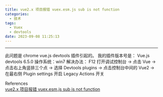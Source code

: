 ```yaml
---
title: vue2.x 项目报错 vuex.esm.js sub is not function
categories:
  - 技术
tags:
  - Vuex
  - devtools
date: 2023-09-08 11:25:13
---
```


---

此问题是 chrome vue.js devtools 插件引起的。
我的插件版本号是： Vue.js devtools 6.5.0
操作系统：win7
解决办法：
F12 打开调试控制台 -> 点击 Vue -> 点击右上角竖排三个点 -> 选择 Devtools plugins -> 点击控制台中间的 Vue2 -> 在最右侧 Plugin settings 开启 Legacy Actions 开关

<!-- more -->

References  
[vue2.x 项目报错 vuex.esm.js sub is not function](https://juejin.cn/post/7097157803478876168)
